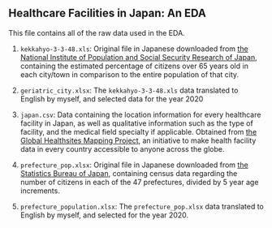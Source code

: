 ## Healthcare Facilities in Japan: An EDA

This file contains all of the raw data used in the EDA.

1. `kekkahyo-3-3-48.xls`: Original file in Japanese downloaded from [the National Institute of Population and Social Security Research of Japan](https://www.ipss.go.jp/pp-shicyoson/j/shicyoson08/t-page.asp), containing the estimated percentage of citizens over 65 years old in each city/town in comparison to the entire population of that city.

2. `geriatric_city.xlsx`: The `kekkahyo-3-3-48.xls` data translated to English by myself, and selected data for the year 2020

3. `japan.csv`: Data containing the location information for every healthcare facility in Japan, as well as qualitative information such as the type of facility, and the medical field specialty if applicable. Obtained from [the Global Healthsites Mapping Project](https://data.humdata.org/dataset/japan-healthsites), an initiative to make health facility data in every country accessible to anyone across the globe. 

4. `prefecture_pop.xlsx`: Original file in Japanese downloaded from [the Statistics Bureau of Japan](https://www.stat.go.jp/data/jinsui/2022np/index.html), containing census data regarding the number of citizens in each of the 47 prefectures, divided by 5 year age increments.

5. `prefecture_population.xlsx`: The `prefecture_pop.xlsx` data translated to English by myself, and selected for the year 2020.